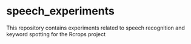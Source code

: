 # speech_experiments
This repository contains experiments related to speech recognition and keyword spotting for the Rcrops project
